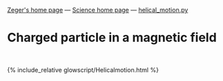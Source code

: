 [Zeger's home page](https://www.hendrikse.name/) &mdash; [Science home page](https://www.hendrikse.name/science/) &mdash; [helical_motion.py](helical_motion.html) 

# Charged particle in a magnetic field
<div class="header_line"><br/></div>

{% include_relative glowscript/Helicalmotion.html %}



